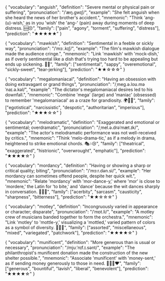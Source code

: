{
  "vocabulary": "anguish",
  "definition": "Severe mental or physical pain or suffering",
  "pronunciation": "/ˈæŋ.ɡwɪʃ/",
  "example": "She felt anguish when she heard the news of her brother's accident.",
  "mnemonic": "Think 'ang-(u)-wish,' as in you 'wish' the 'ang-' (pain) away during moments of deep distress. 🆘😣",
  "family": ["pain", "agony", "torment", "suffering", "distress"],
  "prediction": "★★★★★"
}

{
  "vocabulary": "mawkish",
  "definition": "Sentimental in a feeble or sickly way",
  "pronunciation": "/ˈmɔː.kɪʃ/",
  "example": "The film's mawkish dialogue made the audience cringe.",
  "mnemonic": "Link 'mawkish' with 'mock-dish,' as if overly sentimental like a dish that's trying too hard to be appealing but ends up sickening. 🥣😒",
  "family": ["sentimental", "sappy", "overemotional", "sickly-sweet", "tear-jerking"],
  "prediction": "★★☆☆☆"
}

{
  "vocabulary": "megalomaniacal",
  "definition": "Having an obsession with doing extravagant or grand things",
  "pronunciation": "/ˌmeg.ə.loʊ.məˈnaɪ.ə.kəl/",
  "example": "The dictator's megalomaniacal desires led to his downfall.",
  "mnemonic": "Combine 'mega' (large) and 'maniac' (obsessed) to remember 'megalomaniacal' as a craze for grandiosity. 🌍👑💭",
  "family": ["egotistical", "narcissistic", "despotic", "authoritarian", "imperious"],
  "prediction": "★★★☆☆"
}

{
  "vocabulary": "melodramatic",
  "definition": "Exaggerated and emotional or sentimental; overdramatic",
  "pronunciation": "/ˌmel.ə.drəˈmæt.ɪk/",
  "example": "The actor's melodramatic performance was not well-received by critics.",
  "mnemonic": "Think 'melo-drama-tic,' as if a melody in drama, heightened to strike emotional chords. 🎭🎶😢",
  "family": ["theatrical", "exaggerated", "histrionic", "overwrought", "emphatic"],
  "prediction": "★★★★☆"
}

{
  "vocabulary": "mordancy",
  "definition": "Having or showing a sharp or critical quality; biting",
  "pronunciation": "/ˈmɔːr.dən.si/",
  "example": "Her mordancy can sometimes offend people, despite her quick wit.",
  "mnemonic": "Relate 'mordancy' with 'mor-dance-y,' where 'mor' is close to 'mordere,' the Latin for 'to bite,' and 'dance' because the wit dances sharply in conversation. 💃🦷✨",
  "family": ["acerbity", "sarcasm", "causticity", "sharpness", "bitterness"],
  "prediction": "★★☆☆☆"
}

{
  "vocabulary": "motley",
  "definition": "Incongruously varied in appearance or character; disparate",
  "pronunciation": "/ˈmɒt.li/",
  "example": "A motley crew of musicians banded together to form the orchestra.",
  "mnemonic": "Link 'motley' to 'mottle-y,' visualizing a 'mottled,' varied pattern of colors as a symbol of diversity. 🎨👚🌈",
  "family": ["assorted", "miscellaneous", "mixed", "variegated", "patchwork"],
  "prediction": "★★★★☆"
}

{
  "vocabulary": "munificent",
  "definition": "More generous than is usual or necessary",
  "pronunciation": "/mjuːˈnɪf.ɪ.sənt/",
  "example": "The philanthropist's munificent donation made the construction of the new shelter possible.",
  "mnemonic": "Associate 'munificent' with 'money-sent,' as if sending money generously to those in need. 💸🤲🏻❤️",
  "family": ["generous", "bountiful", "lavish", "liberal", "benevolent"],
  "prediction": "★★★★☆"
}